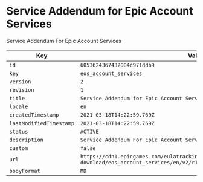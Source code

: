 # Service Addendum for Epic Account Services

Service Addendum For Epic Account Services

| Key | Value |
| --- | ----- |
| `id` | `6053624367432004c971ddb9` |
| `key` | `eos_account_services` |
| `version` | `2` |
| `revision` | `1` |
| `title` | `Service Addendum for Epic Account Services` |
| `locale` | `en` |
| `createdTimestamp` | `2021-03-18T14:22:59.769Z` |
| `lastModifiedTimestamp` | `2021-03-18T14:22:59.769Z` |
| `status` | `ACTIVE` |
| `description` | `Service Addendum For Epic Account Services` |
| `custom` | `false` |
| `url` | `https://cdn1.epicgames.com/eulatracking-download/eos_account_services/en/v2/r1/96c2f3001a5f3251ddeea0f4b6965a09.pdf` |
| `bodyFormat` | `MD` |
